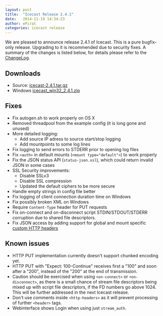 ```yaml
---
layout: post
title:  "Icecast Release 2.4.1"
date:   2014-11-19 14:34:23
author: ePirat
categories: icecast release
---
```


We are pleased to announce release 2.4.1 of Icecast.
This is a pure bugfix-only release. Upgrading to it is recommended due to security fixes.
A summary of the changes is listed below, for details please
refer to the [ChangeLog](http://svn.xiph.org/icecast/tags/icecast-2.4.1/ChangeLog).  

## Downloads

-   Source: [icecast-2.4.1.tar.gz](http://downloads.xiph.org/releases/icecast/icecast-2.4.1.tar.gz)
-   Windows [icecast_win32_2.4.1.zip](http://downloads.xiph.org/releases/icecast/icecast_win32_2.4.1.zip)

## Fixes

-   Fix autogen.sh to work properly on OS X
-   Removed threadpool from the example config (it is long gone and unused)
-   More detailed logging:
    - Add source IP adress to source start/stop logging
    - Add mountpoints to some log lines
-   Fix logging to send errors to STDERR prior to opening log files
-   Fix `<auth>` in default mounts (`<mount type="default">`) to work properly
-   Fix the JSON status API (`status-json.xsl`), which could return invalid JSON in some cases
-   SSL Security improvements:
    - Disable SSLv3
    - Disable SSL compression
    - Updated the default ciphers to be more secure
-   Handle empty strings in config file better
-   Fix logging of client connection duration time on Windows
-   Fix possibly broken XML on Windows
-   Require `Content-Type` header for PUT requests
-   Fix on-connect and on-disconnect script STDIN/STDOUT/STDERR corruption due to shared file descriptors.
-   Fix JSON access by adding support for global and mount specific [custom HTTP headers]({{site.baseurl}}/docs/icecast-2.4.1/config-file.html#global-headers)

## Known issues

-   HTTP PUT implementation currently doesn't support chunked encoding yet.
-   HTTP PUT with "Expect: 100-Continue" receives first a "100" and soon after a "200", instead of the "200" at the end of transmission.
-   Caution should be exercised when using `<on-connect>` or `<on-disconnect>`, as there is a small chance of stream file descriptors being mixed up with script file descriptors, if the FD numbers go above 1024. This will be further addressed in the next Icecast release.
-   Don't use comments inside `<http-headers>` as it will prevent processing of further `<header>` tags.
-   Webinterface shows Login when using just `stream_auth`.

